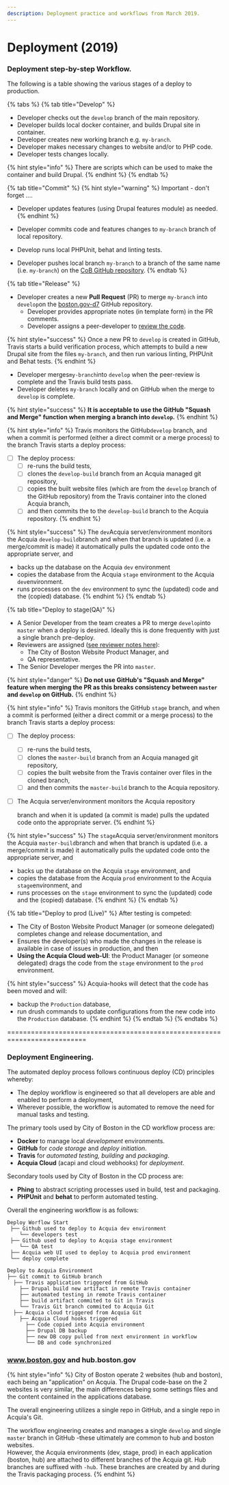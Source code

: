```yaml
---
description: Deployment practice and workflows from March 2019.
---
```


# Deployment \(2019\)

### Deployment step-by-step Workflow.

The following is a table showing the various stages of a deploy to production.

{% tabs %}
{% tab title="Develop" %}
* Developer checks out the `develop` branch of the main repository.
* Developer builds local docker container, and builds Drupal site in container.
* Developer creates new working branch e.g. `my-branch`.
* Developer makes necessary changes to website and/or to PHP code.
* Developer tests changes locally.

{% hint style="info" %}
There are scripts which can be used to make the container and build Drupal.
{% endhint %}
{% endtab %}

{% tab title="Commit" %}
{% hint style="warning" %}
Important - don't forget ....

* Developer updates features \(using Drupal features module\) as needed.
{% endhint %}

* Developer commits code and features changes to `my-branch` branch of local repository.
* Develop runs local PHPUnit, behat and linting tests.
* Developer pushes local branch `my-branch` to a branch of the same name \(i.e. `my-branch`\) on the [CoB GitHub repository](https://github.com/CityOfBoston/boston.gov-d7).
{% endtab %}

{% tab title="Release" %}
* Developer creates a new **Pull Request** \(PR\) to merge `my-branch` into `develop`on the [boston.gov-d7](https://github.com/CityOfBoston/boston.gov-d7) GitHub repository.
  * Developer provides appropriate notes \(in template form\) in the PR comments.
  * Developer assigns a peer-developer to [review the code](why-do-we-peer-review-pull-requests.md).

{% hint style="success" %}
Once a new PR to `develop` is created in GitHub, Travis starts a build verification process, which attempts to build a new Drupal site from the files `my-branch`, and then run various linting, PHPUnit and Behat tests.
{% endhint %}

* Developer merges`my-branch`into `develop` when the peer-review is complete and the Travis build tests pass. 
* Developer deletes `my-branch`  locally and on GitHub when the merge to `develop` is complete.

{% hint style="success" %}
**It is acceptable to use the GitHub "Squash and Merge" function when merging a branch into `develop`.**
{% endhint %}

{% hint style="info" %}
Travis monitors the GitHub`develop` branch, and when a commit is performed \(either a direct commit or a merge process\) to the branch Travis starts a deploy process:

* [ ] The deploy process:
  * [ ] re-runs the build tests, 
  * [ ] clones the `develop-build` branch from an Acquia managed git repository,
  * [ ] copies the built website files \(which are from the `develop` branch of the GitHub repository\) from the Travis container into the cloned Acquia branch,
  * [ ] and then commits the  to the `develop-build` branch to the Acquia repository.
{% endhint %}

{% hint style="success" %}
The `dev`Acquia server/environment monitors the Acquia `develop-build`branch and when that branch is updated \(i.e. a merge/commit is made\) it automatically pulls the updated code onto the appropriate server, and 

* backs up the database on the Acquia `dev` environment
* copies the database from the Acquia `stage` environment to the Acquia `dev`environment.
* runs processes on the `dev` environment to sync the \(updated\) code and the \(copied\) database.
{% endhint %}
{% endtab %}

{% tab title="Deploy to stage\(QA\)" %}
* A Senior Developer from the team creates a PR to merge `develop`into `master` when a deploy is desired.  Ideally this is done frequently with just a single branch pre-deploy.
* Reviewers are assigned \([see reviewer notes here](why-do-we-peer-review-pull-requests.md)\):
  * The City of Boston Website Product Manager, and
  * QA representative.
* The Senior Developer merges the PR into `master`.

{% hint style="danger" %}
**Do not use GitHub's "Squash and Merge" feature when merging the PR as this breaks consistency between `master` and `develop` on GitHub.**
{% endhint %}

{% hint style="info" %}
Travis monitors the GitHub `stage` branch, and when a commit is performed \(either a direct commit or a merge process\) to the branch Travis starts a deploy process:

* [ ] The deploy process:
  * [ ] re-runs the build tests, 
  * [ ] clones the `master-build` branch from an Acquia managed git repository,
  * [ ] copies the built website from the Travis container over files in the cloned branch,
  * [ ] and then commits the  `master-build` branch to the Acquia repository.
* [ ] The Acquia server/environment monitors the Acquia repository

   branch and when it is updated \(a commit is made\) pulls the updated code onto the appropriate server.
{% endhint %}

{% hint style="success" %}
The `stage`Acquia server/environment monitors the Acquia `master-build`branch and when that branch is updated \(i.e. a merge/commit is made\) it automatically pulls the updated code onto the appropriate server, and 

* backs up the database on the Acquia `stage` environment, and
* copies the database from the Acquia `prod` environment to the Acquia `stage`environment, and
* runs processes on the `stage` environment to sync the \(updated\) code and the \(copied\) database.
{% endhint %}
{% endtab %}

{% tab title="Deploy to prod \(Live\)" %}
After testing is competed:

* The City of Boston Website Product Manager \(or someone delegated\) completes change and release documentation, and
* Ensures the developer\(s\) who made the changes in the release is available in case of issues in production, and then
* **Using the Acquia Cloud web-UI**: the Product Manager \(or someone delegated\) drags the code from the `stage` environment to the `prod` environment.

{% hint style="success" %}
Acquia-hooks will detect that the code has been moved and will:

* backup the `Production` database,
* run drush commands to update configurations from the new code into the `Production` database.
{% endhint %}
{% endtab %}
{% endtabs %}

==========================================================================

### Deployment Engineering.

The automated deploy process follows continuous deploy \(CD\) principles whereby:

* The deploy workflow is engineered so that all developers are able and enabled to perform a deployment,
* Wherever possible, the workflow is automated to remove the need for manual tasks and testing.

The primary tools used by City of Boston in the CD workflow process are:

* **Docker** to manage local _development_ environments.
* **GitHub** for _code storage_ and _deploy initiation_.
* **Travis** for _automated testing, building_ and _packaging_.
* **Acquia Cloud** \(acapi and cloud webhooks\) for _deployment_.

Secondary tools used by City of Boston in the CD process are:

* **Phing** to abstract scripting processes used in build, test and packaging.
* **PHPUnit** and **behat** to perform automated testing.

Overall the engineering workflow is as follows:

```text
Deploy Worflow Start
 ├── Github used to deploy to Acquia dev environment
    └── developers test
 ├── Github used to deploy to Acquia stage environment
    └── QA test
 ├── Acquia web UI used to deploy to Acquia prod environment
 └── deploy complete
```

```text
Deploy to Acquia Environment
├── Git commit to GitHub branch
  ├── Travis application triggered from GitHub
    ├── Drupal build new artifact in remote Travis container
    ├── automated testing in remote Travis container
    ├── build artifact commited to Git in Travis
    └── Travis Git branch commited to Acquia Git
  ├── Acquia cloud triggered from Acquia Git
    ├── Acquia Cloud hooks triggered
      ├── Code copied into Acquia environment
      ├── Drupal DB backup 
      ├── new DB copy pulled from next environment in workflow 
      └── DB and code synchronized
```

### www.boston.gov and hub.boston.gov

{% hint style="info" %}
City of Boston operate 2 websites \(hub and boston\), each being an "application" on Acquia.  The Drupal code-base on the 2 websites is very similar, the main differences being some settings files and the content contained in the applications database.

The overall engineering utilizes a single repo in GitHub, and a single repo in Acquia's Git.  

The workflow engineering creates and manages a single `develop` and single `master` branch in GitHub -these ultimately are common to hub and boston websites.   
However, the Acquia environments \(dev, stage, prod\) in each application \(boston, hub\) are attached to different branches of the Acquia git. Hub branches are suffixed with `-hub`. These branches are created by and during the Travis packaging process.
{% endhint %}

